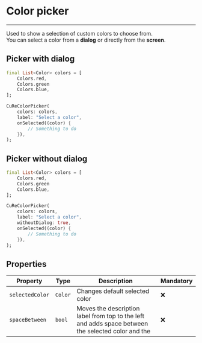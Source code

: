 # Color picker

---

Used to show a selection of custom colors to choose from.<br>
You can select a color from a **dialog** or directly from the **screen**.

## Picker with dialog

```dart
final List<Color> colors = [
    Colors.red,
    Colors.green
    Colors.blue,
];

CuReColorPicker(
    colors: colors,
    label: "Select a color",
    onSelected((color) {
        // Something to do
    }),
);
```

## Picker without dialog

```dart
final List<Color> colors = [
    Colors.red,
    Colors.green
    Colors.blue,
];

CuReColorPicker(
    colors: colors,
    label: "Select a color",
    withoutDialog: true,
    onSelected((color) {
        // Something to do
    }),
);
```

## Properties

| Property        | Type    | Description                                                                                        | Mandatory |
| --------------- | ------- | -------------------------------------------------------------------------------------------------- | --------- |
| `selectedColor` | `Color` | Changes default selected color                                                                     | ❌        |
| `spaceBetween`  | `bool`  | Moves the description label from top to the left and adds space between the selected color and the | ❌        |
